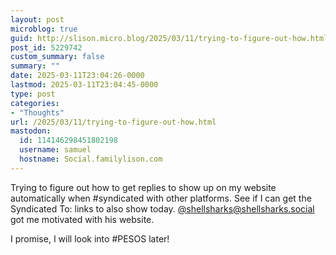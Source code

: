 ```yaml
---
layout: post
microblog: true
guid: http://slison.micro.blog/2025/03/11/trying-to-figure-out-how.html
post_id: 5229742
custom_summary: false
summary: ""
date: 2025-03-11T23:04:26-0000
lastmod: 2025-03-11T23:04:45-0000
type: post
categories:
- "Thoughts"
url: /2025/03/11/trying-to-figure-out-how.html
mastodon:
  id: 114146298451802198
  username: samuel
  hostname: Social.familylison.com
---
```

Trying to figure out how to get replies to show up on my website automatically when #syndicated with other platforms. See if I can get the Syndicated To: links to also show today. [@shellsharks@shellsharks.social](https://micro.blog/shellsharks@shellsharks.social) got me motivated with his website.

I promise, I will look into #PESOS later!
